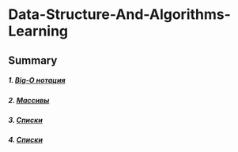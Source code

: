 # Data-Structure-And-Algorithms-Learning

## Summary

##### 1. <a href=Algorithms/Big-O.md>Big-O нотация</a>
##### 2. <a href=DataStructures/Array.md>Массивы</a>
##### 3. <a href=DataStructures/List.md>Списки</a>
##### 4. <a href=DataStructures/Stack.md>Списки</a>
